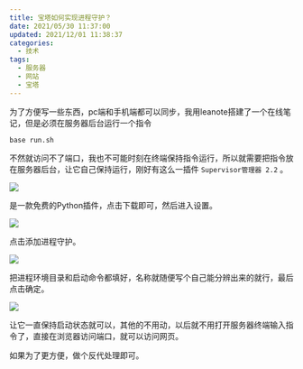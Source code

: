 ```yaml
---
title: 宝塔如何实现进程守护？
date: 2021/05/30 11:37:00
updated: 2021/12/01 11:38:37
categories: 
  - 技术
tags: 
  - 服务器
  - 网站
  - 宝塔
---
```





为了方便写一些东西，pc端和手机端都可以同步，我用leanote搭建了一个在线笔记，但是必须在服务器后台运行一个指令

```shell
base run.sh
```

不然就访问不了端口，我也不可能时刻在终端保持指令运行，所以就需要把指令放在服务器后台，让它自己保持运行，刚好有这么一插件 `Supervisor管理器 2.2` 。

![](https://cdn.jsdelivr.net/gh/shuxhan/pic-cdn@07477c7319c5d42a29167444a4c296db3e97ff8a/2021/05/30/9f90c600cafa89430a3ee9c0d5b072e1.png)

是一款免费的Python插件，点击下载即可，然后进入设置。

![](https://cdn.jsdelivr.net/gh/shuxhan/pic-cdn@0b300f1b0793dc3d88e1ec629688c30c5dce8eb7/2021/05/30/0f9c8f2dec3697485a282efa94452184.png)

点击添加进程守护。

![](https://cdn.jsdelivr.net/gh/shuxhan/pic-cdn@4093e6354e08fa091514b4ca30d73738a5eef7a0/2021/05/30/343421d2826ad64d94fd5660ebb0bbe1.png)

把进程环境目录和启动命令都填好，名称就随便写个自己能分辨出来的就行，最后点击确定。

![](https://cdn.jsdelivr.net/gh/shuxhan/pic-cdn@99cbe9c312426d7f5156ec3dc05b8ab91af45461/2021/05/30/03d6e938f29023b5b16032b73143b4fa.png)

让它一直保持启动状态就可以，其他的不用动，以后就不用打开服务器终端输入指令了，直接在浏览器访问端口，就可以访问网页。

如果为了更方便，做个反代处理即可。
